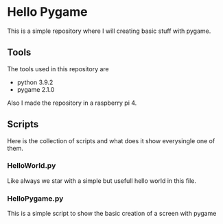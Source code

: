 # Hello Pygame

This is a simple repository where I will creating basic stuff with pygame.

## Tools

The tools used in this repository are

* python 3.9.2
* pygame 2.1.0

Also I made the repository in a raspberry pi 4.

## Scripts

Here is the collection of scripts and what does it show everysingle one of them.

### HelloWorld.py

Like always we star with a simple but usefull hello world in this file.

### HelloPygame.py

This is a simple script to show the basic creation of a screen with pygame